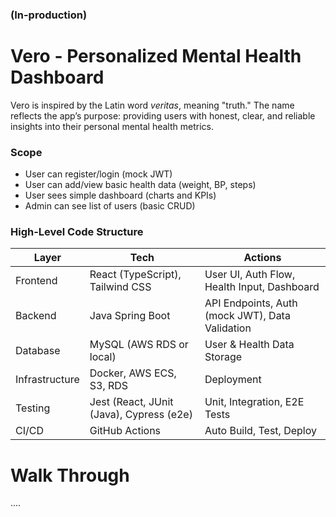 ### (In-production)
# Vero - Personalized Mental Health Dashboard
Vero is inspired by the Latin word *veritas*, meaning "truth."
The name reflects the app’s purpose: providing users with honest, clear, and reliable insights into their personal mental health metrics.

### Scope
- User can register/login (mock JWT)
- User can add/view basic health data (weight, BP, steps)
- User sees simple dashboard (charts and KPIs)
- Admin can see list of users (basic CRUD)

### High-Level Code Structure
| Layer | Tech | Actions |
| -------- | ------- | -------- |
| Frontend | React (TypeScript), Tailwind CSS | User UI, Auth Flow, Health Input, Dashboard |
| Backend | Java Spring Boot | API Endpoints, Auth (mock JWT), Data Validation |
| Database | MySQL (AWS RDS or local) | User & Health Data Storage |
| Infrastructure | Docker, AWS ECS, S3, RDS | Deployment |
| Testing | Jest (React, JUnit (Java), Cypress (e2e) | Unit, Integration, E2E Tests |
| CI/CD | GitHub Actions | Auto Build, Test, Deploy |

# Walk Through
....
